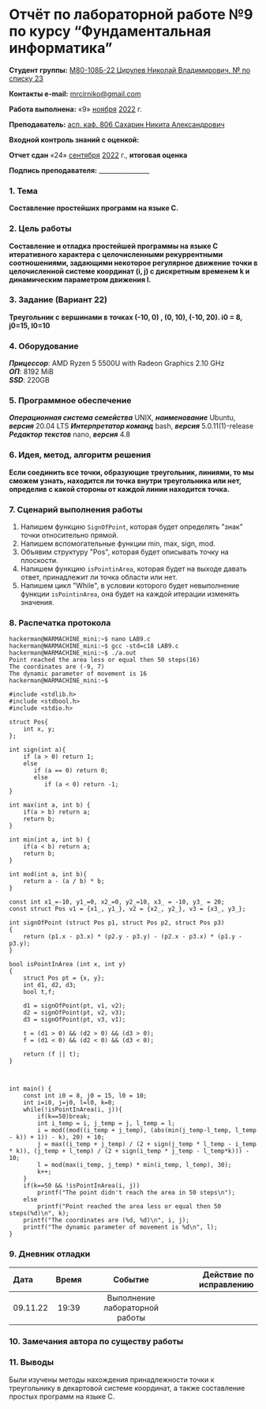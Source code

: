 # Отчёт по лабораторной работе №9 по курсу “Фундаментальная информатика”

<b>Студент группы:</b> <ins>М80-108Б-22 Цирулев Николай Владимирович, № по списку 23</ins> 

<b>Контакты e-mail:</b> <ins>mrcirniko@gmail.com</ins>

<b>Работа выполнена:</b> «9» <ins>ноября</ins> <ins>2022</ins> г.

<b>Преподаватель:</b> <ins>асп. каф. 806 Сахарин Никита Александрович</ins>

<b>Входной контроль знаний с оценкой:</b> <ins> </ins>

<b>Отчет сдан</b> «24» <ins>сентября</ins> <ins>2022</ins> г., <b>итоговая оценка</b> <ins> </ins>

<b>Подпись преподавателя:</b> ________________

### 1. Тема
__Составление простейших программ на языке С.__

### 2. Цель работы
__Составление и отладка простейшей программы на языке С итеративного характера с целочисленными рекуррентными соотношениями, задающими некоторое регулярное движение точки в целочисленной системе координат (i, j) с дискретным временем k и динамическим параметром движения l.__

### 3. Задание (Вариант 22)
__Треугольник с вершинами в точках (-10, 0) , (0, 10), (-10, 20). i0 = 8, j0=15, l0=10__

### 4. Оборудование
___Прицессор___: AMD Ryzen 5 5500U with Radeon Graphics 2.10 GHz \
___ОП___: 8192 MiB \
___SSD___: 220GB

### 5. Программное обеспечение
___Операционная система семейства___ UNIX, ___наименование___ Ubuntu, ___версия___  20.04 LTS
___Интерпретатор команд___ bash, ___версия___ 5.0.11(1)-release
___Редактор текстов___ nano, ___версия___ 4.8

### 6. Идея, метод, алгоритм решения
__Если соединить все точки, образующие треугольник, линиями, то мы сможем узнать, находится ли точка внутри треугольника или нет, определив с какой стороны от каждой линии находится точка.__

### 7. Сценарий выполнения работы
1) Напишем функцию ```SignOfPoint```, которая будет определять "знак" точки относительно прямой.
2) Напишем вспомогательные функции min, max, sign, mod.
3) Объявим структуру "Pos", которая будет описывать точку на плоскости.
4) Напишем функцию ```isPointinArea```, которая будет на выходе давать ответ, принадлежит ли точка области или нет.
5) Напишем цикл "While", в условии которого будет невыполнение функции ```isPointinArea```, она будет на каждой итерации изменять значения.

### 8. Распечатка протокола
```
hackerman@WARMACHINE_mini:~$ nano LAB9.c
hackerman@WARMACHINE_mini:~$ gcc -std=c18 LAB9.c
hackerman@WARMACHINE_mini:~$ ./a.out
Point reached the area less or equal then 50 steps(16)
The coordinates are (-9, 7)
The dynamic parameter of movement is 16
hackerman@WARMACHINE_mini:~$
```

```
#include <stdlib.h>
#include <stdbool.h>
#include <stdio.h>

struct Pos{
    int x, y;
};

int sign(int a){
    if (a > 0) return 1;
    else 
       if (a == 0) return 0;
       else 
          if (a < 0) return -1;
}

int max(int a, int b) {
    if(a > b) return a;
    return b;
}

int min(int a, int b) {
    if(a < b) return a;
    return b;
}

int mod(int a, int b){
    return a - (a / b) * b;
}

const int x1_=-10, y1_=0, x2_=0, y2_=10, x3_ = -10, y3_ = 20;
const struct Pos v1 = {x1_, y1_}, v2 = {x2_, y2_}, v3 = {x3_, y3_};

int signOfPoint (struct Pos p1, struct Pos p2, struct Pos p3)
{
    return (p1.x - p3.x) * (p2.y - p3.y) - (p2.x - p3.x) * (p1.y - p3.y);
}

bool isPointInArea (int x, int y)
{
    struct Pos pt = {x, y};
    int d1, d2, d3;
    bool t,f;

    d1 = signOfPoint(pt, v1, v2);
    d2 = signOfPoint(pt, v2, v3);
    d3 = signOfPoint(pt, v3, v1);

    t = (d1 > 0) && (d2 > 0) && (d3 > 0);
    f = (d1 < 0) && (d2 < 0) && (d3 < 0);

    return (f || t);
}



int main() {
    const int i0 = 8, j0 = 15, l0 = 10;
    int i=i0, j=j0, l=l0, k=0;
    while(!isPointInArea(i, j)){
        if(k==50)break;
        int i_temp = i, j_temp = j, l_temp = l;
        i = mod((mod((i_temp + j_temp), (abs(min(j_temp-l_temp, l_temp - k)) + 1)) - k), 20) + 10;
        j = max((i_temp + j_temp) / (2 + sign(j_temp * l_temp - i_temp * k)), (j_temp + l_temp) / (2 + sign(i_temp * j_temp - l_temp*k))) - 10;
        l = mod(max(i_temp, j_temp) * min(i_temp, l_temp), 30);
        k++;
    }
    if(k==50 && !isPointInArea(i, j))
        printf("The point didn't reach the area in 50 steps\n");
    else
        printf("Point reached the area less or equal then 50 steps(%d)\n", k);
    printf("The coordinates are (%d, %d)\n", i, j);
    printf("The dynamic parameter of movement is %d\n", l);
}

```
### 9. Дневник отладки

|  Дата    | Время | Событие  | Действие по исправлению |
|:------------- |:---------------:|:---------------:| -------------:|
| 09.11.22 | 19:39 | Выполнение лабораторной работы | |

### 10. Замечания автора по существу работы

### 11. Выводы

Были изучены методы нахождения принадлежности точки к треугольнику в декартовой системе координат, а также составление простых программ на языке С.

